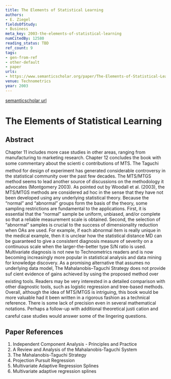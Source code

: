 ```yaml
---
title: The Elements of Statistical Learning
authors:
- E. Ziegel
fieldsOfStudy:
- Business
meta_key: 2003-the-elements-of-statistical-learning
numCitedBy: 12580
reading_status: TBD
ref_count: 9
tags:
- gen-from-ref
- other-default
- paper
urls:
- https://www.semanticscholar.org/paper/The-Elements-of-Statistical-Learning-Ziegel/e41ba5dc12c79a64dfa905c0328f95976252ffe0?sort=total-citations
venue: Technometrics
year: 2003
---
```


[semanticscholar url](https://www.semanticscholar.org/paper/The-Elements-of-Statistical-Learning-Ziegel/e41ba5dc12c79a64dfa905c0328f95976252ffe0?sort=total-citations)

# The Elements of Statistical Learning

## Abstract

Chapter 11 includes more case studies in other areas, ranging from manufacturing to marketing research. Chapter 12 concludes the book with some commentary about the scienti c contributions of MTS. The Taguchi method for design of experiment has generated considerable controversy in the statistical community over the past few decades. The MTS/MTGS method seems to lead another source of discussions on the methodology it advocates (Montgomery 2003). As pointed out by Woodall et al. (2003), the MTS/MTGS methods are considered ad hoc in the sense that they have not been developed using any underlying statistical theory. Because the “normal” and “abnormal” groups form the basis of the theory, some sampling restrictions are fundamental to the applications. First, it is essential that the “normal” sample be uniform, unbiased, and/or complete so that a reliable measurement scale is obtained. Second, the selection of “abnormal” samples is crucial to the success of dimensionality reduction when OAs are used. For example, if each abnormal item is really unique in the medical example, then it is unclear how the statistical distance MD can be guaranteed to give a consistent diagnosis measure of severity on a continuous scale when the larger-the-better type S/N ratio is used. Multivariate diagnosis is not new to Technometrics readers and is now becoming increasingly more popular in statistical analysis and data mining for knowledge discovery. As a promising alternative that assumes no underlying data model, The Mahalanobis–Taguchi Strategy does not provide suf cient evidence of gains achieved by using the proposed method over existing tools. Readers may be very interested in a detailed comparison with other diagnostic tools, such as logistic regression and tree-based methods. Overall, although the idea of MTS/MTGS is intriguing, this book would be more valuable had it been written in a rigorous fashion as a technical reference. There is some lack of precision even in several mathematical notations. Perhaps a follow-up with additional theoretical justi cation and careful case studies would answer some of the lingering questions.

## Paper References

1. Independent Component Analysis - Principles and Practice
2. A Review and Analysis of the Mahalanobis-Taguchi System
3. The Mahalanobis-Taguchi Strategy
4. Projection Pursuit Regression
5. Multivariate Adaptive Regression Splines
6. Multivariate adaptive regression splines
